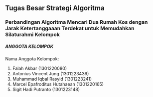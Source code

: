 ## Tugas Besar Strategi Algoritma
### Perbandingan Algoritma Mencari Dua Rumah Kos dengan Jarak Ketertanggaaan Terdekat untuk Memudahkan Silaturahmi Kelompok

##### ANGGOTA KELOMPOK

Nama Anggota Kelompok:
1. Falah Akbar					    (1301220080)
2. Antonius Vincent Jung			(1301223436)
3. Muhammad Iqbal Rasyid			(1301223241)
4. Marcel Epafroditus Hutahaean		(1301220165)
5. Sigit Hadi Putranto				(1301223148)